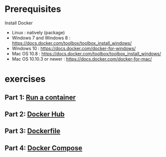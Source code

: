 #  Prerequisites
  Install Docker
* Linux : natively (package)
* Windows 7 and Windows 8 : https://docs.docker.com/toolbox/toolbox_install_windows/ 
* Windows 10 : https://docs.docker.com/docker-for-windows/
* Mac OS 10.8 : https://docs.docker.com/toolbox/toolbox_install_windows/ 
* Mac OS 10.10.3 or newer :  https://docs.docker.com/docker-for-mac/

#  exercises

## Part 1: [Run a container](part_1_run_container)
## Part 2: [Docker Hub](part_2_docker_hub)
## Part 3: [Dockerfile](part_3_docker_file)
## Part 4: [Docker Compose](part_4_docker_compose)
